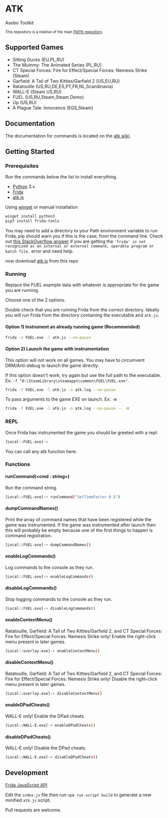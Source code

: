 # ATK

Asobo Toolkit

<sup>This repository is a relative of the main [FMTK repository](https://github.com/widberg/fmtk).</sup>

## Supported Games

* Sitting Ducks (EU,PL,RU)
* The Mummy: The Animated Series (PL,RU)
* CT Special Forces: Fire for Effect/Special Forces: Nemesis Strike (Steam)
* Garfield: A Tail of Two Kitties/Garfield 2 (US,EU,RU)
* Ratatouille (US,RU,DE,ES,PT,FR,NL,Scandinavia)
* WALL-E (Steam US,RU)
* FUEL (US,RU,Steam,Steam Demo)
* Up (US,RU)
* A Plague Tale: Innocence (EGS,Steam)

## Documentation

The documentation for commands is located on the [atk wiki](https://github.com/widberg/atk/wiki).

## Getting Started

### Prerequisites

Run the commands below the list to install everything.

* [Python](https://www.python.org/) 3.x
* [Frida](https://github.com/frida/frida)
* [atk.js](https://raw.githubusercontent.com/widberg/atk/master/atk.js)

Using [winget](https://github.com/microsoft/winget-cli) or manual installation

```sh
winget install python3
pip3 install frida-tools
```

You may need to add a directory to your Path environment variable to run Frida, pip should warn you if this is the case, from the command line. Check out [this StackOverflow answer](https://stackoverflow.com/a/36160069/3997768) if you are getting the `'frida' is not recognized as an internal or external command, operable program or batch file.` error and need help.

now download [atk.js](https://raw.githubusercontent.com/widberg/atk/master/atk.js) from this repo

### Running

Replace the FUEL example data with whatever is appropriate for the game you are running.

Choose one of the 2 options.

Double check that you are running Frida from the correct directory. Ideally you will run Frida from the directory containing the executable and `atk.js`.

#### Option 1) Instrument an already running game (Recommended)

```sh
frida -n FUEL.exe -l atk.js --no-pause
```

#### Option 2) Launch the game with instrumentation

This option will not work on all games. You may have to circumvent DRM/Anti-debug to launch the game directly.

If this option doesn't work, try again but use the full path to the executable. Ex: `-f "D:\SteamLibrary\steamapps\common\FUEL\FUEL.exe"`.

```sh
frida -f FUEL.exe -l atk.js -o atk.log --no-pause
```

To pass arguments to the game EXE on launch. Ex: `-W`

```sh
frida -f FUEL.exe -l atk.js -o atk.log --no-pause -- -W
```

### REPL

Once Frida has instrumented the game you should be greeted with a repl:

```sh
[Local::FUEL.exe]->
```

You can call any atk function here:

### Functions

#### runCommand(\<cmd : string\>)

Run the command string.

```sh
[Local::FUEL.exe]-> runCommand("SetTimeFactor 0.5")
```

#### dumpCommandNames()

Print the array of command names that have been registered while the game was instrumented. If the game was instrumented after launch then this will probably be empty because one of the first things to happen is command registration.

```sh
[Local::FUEL.exe]-> dumpCommandNames()
```

#### enableLogCommands()

Log commands to the console as they run.

```sh
[Local::FUEL.exe]-> enableLogCommands()
```

#### disableLogCommands()

Stop logging commands to the console as they run.

```sh
[Local::FUEL.exe]-> disableLogCommands()
```

#### enableContextMenu()

Ratatouille, Garfield: A Tail of Two Kitties/Garfield 2, and CT Special Forces: Fire for Effect/Special Forces: Nemesis Strike only! Enable the right-click menu present in later games.

```sh
[Local::overlay.exe]-> enableContextMenu()
```

#### disableContextMenu()

Ratatouille, Garfield: A Tail of Two Kitties/Garfield 2, and CT Special Forces: Fire for Effect/Special Forces: Nemesis Strike only! Disable the right-click menu present in later games.

```sh
[Local::overlay.exe]-> disableContextMenu()
```

#### enableDPadCheats()

WALL-E only! Enable the DPad cheats.

```sh
[Local::WALL-E.exe]-> enableDPadCheats()
```

#### disableDPadCheats()

WALL-E only! Disable the DPad cheats.

```sh
[Local::WALL-E.exe]-> disableDPadCheats()
```

## Development

[Frida JavaScript API](https://frida.re/docs/javascript-api/)

Edit the `index.js` file then run `npm run-script build` to generate a new minified `atk.js` script.

Pull requests are welcome.
